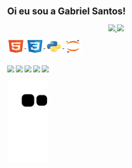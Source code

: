 ## Oi eu sou a Gabriel Santos!
<div align="center">
  <a href="https://github.com/GabrielSantos-gas">
  <img height="130em"  src="https://github-readme-stats.vercel.app/api?username=gabrielsantos-gas&show_icons=true&theme=dark&include_all_commits=true&count_public=true"/>
  <img left="60em" src="https://github-readme-stats.vercel.app/api/top-langs/?username=gabrielsantos-gas&layout=compact&langs_count=7&theme=dark"/>
</div>
<div style="display: inline_block"><br>
  <img align="center" alt="Gab-HTML" height="30" width="40" src="https://raw.githubusercontent.com/devicons/devicon/master/icons/html5/html5-original.svg">
  <img align="center" alt="Gab-CSS" height="30" width="40" src="https://raw.githubusercontent.com/devicons/devicon/master/icons/css3/css3-original.svg">
  <img align="center" alt="Gab-Python" height="30" width="40" src="https://raw.githubusercontent.com/devicons/devicon/master/icons/python/python-original.svg">
  <img align="center" alt="Gab-Jupyter" height="30" width="40" src="https://raw.githubusercontent.com/devicons/devicon/master/icons/jupyter/jupyter-original.svg">
</div>
  
  ##
 
<div> 
  <a href="https://www.youtube.com/channel/UCx17NqFzpE6CafaS1X2EbvA" target="_blank"><img src="https://img.shields.io/badge/YouTube-FF0000?style=for-the-badge&logo=youtube&logoColor=white" target="_blank"></a>
  <a href="https://instagram.com/gabrrielsanntos/" target="_blank"><img src="https://img.shields.io/badge/-Instagram-%23E4405F?style=for-the-badge&logo=instagram&logoColor=white" target="_blank"></a>
 <a href="https://discord.gg/wagxzStdcR" target="_blank"><img src="https://img.shields.io/badge/Discord-7289DA?style=for-the-badge&logo=discord&logoColor=white" target="_blank"></a> 
  <a href = "gabrielantoniio1997@gmail.com"><img src="https://img.shields.io/badge/-Gmail-%23333?style=for-the-badge&logo=gmail&logoColor=white" target="_blank"></a>
  <a href="https://www.linkedin.com/in/gabrielsantos16/" target="_blank"><img src="https://img.shields.io/badge/-LinkedIn-%230077B5?style=for-the-badge&logo=linkedin&logoColor=white" target="_blank"></a> 
 
  ![Snake animation](https://github.com/rafaballerini/rafaballerini/blob/output/github-contribution-grid-snake.svg)
 
</div>
